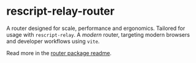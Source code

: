 # rescript-relay-router

A router designed for scale, performance and ergonomics. Tailored for usage with `rescript-relay`. A _modern_ router, targeting modern browsers and developer workflows using `vite`.

Read more in the [router package readme](packages/rescript-relay-router/README.md).
